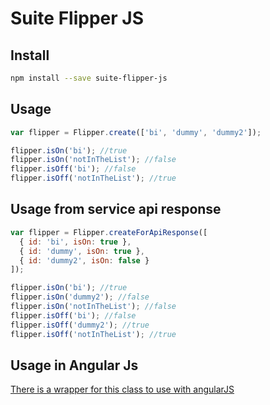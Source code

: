 # Suite Flipper JS

Install
---------

```bash
npm install --save suite-flipper-js
```
Usage
---------

```javascript
var flipper = Flipper.create(['bi', 'dummy', 'dummy2']);

flipper.isOn('bi'); //true
flipper.isOn('notInTheList'); //false
flipper.isOff('bi'); //false
flipper.isOff('notInTheList'); //true
```

Usage from service api response
---------

```javascript
var flipper = Flipper.createForApiResponse([
  { id: 'bi', isOn: true },
  { id: 'dummy', isOn: true },
  { id: 'dummy2', isOn: false }
]);

flipper.isOn('bi'); //true
flipper.isOn('dummy2'); //false
flipper.isOn('notInTheList'); //false
flipper.isOff('bi'); //false
flipper.isOff('dummy2'); //true
flipper.isOff('notInTheList'); //true
```

Usage in Angular Js
---------

[There is a wrapper for this class to use with angularJS](https://github.com/emartech/angular-suite-flipper)


